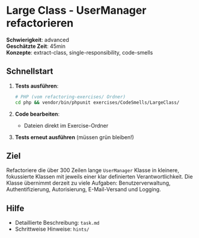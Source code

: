 # Large Class - UserManager refactorieren

**Schwierigkeit**: advanced  
**Geschätzte Zeit**: 45min  
**Konzepte**: extract-class, single-responsibility, code-smells

## Schnellstart

1. **Tests ausführen**:
   ```bash
   # PHP (vom refactoring-exercises/ Ordner)
   cd php && vendor/bin/phpunit exercises/CodeSmells/LargeClass/
   ```

2. **Code bearbeiten**: 
   - Dateien direkt im Exercise-Ordner

3. **Tests erneut ausführen** (müssen grün bleiben!)

## Ziel

Refactoriere die über 300 Zeilen lange `UserManager` Klasse in kleinere, fokussierte Klassen mit jeweils einer klar definierten Verantwortlichkeit. Die Klasse übernimmt derzeit zu viele Aufgaben: Benutzerverwaltung, Authentifizierung, Autorisierung, E-Mail-Versand und Logging.

## Hilfe

- Detaillierte Beschreibung: `task.md`
- Schrittweise Hinweise: `hints/`
